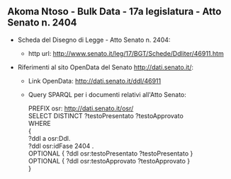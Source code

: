 ## Akoma Ntoso - Bulk Data - 17a legislatura - Atto Senato n. 2404 ##

* Scheda del Disegno di Legge - Atto Senato n. 2404:
	* http url: http://www.senato.it/leg/17/BGT/Schede/Ddliter/46911.htm

* Riferimenti al sito OpenData del Senato http://dati.senato.it/:
	* Link OpenData: http://dati.senato.it/ddl/46911
	* Query SPARQL per i documenti relativi all'Atto Senato:

        PREFIX osr: <http://dati.senato.it/osr/>  
		SELECT DISTINCT ?testoPresentato ?testoApprovato  
		WHERE  
		{  
		    ?ddl a osr:Ddl.  
		    ?ddl osr:idFase 2404 .  
		    OPTIONAL { ?ddl osr:testoPresentato ?testoPresentato }  
		    OPTIONAL { ?ddl osr:testoApprovato ?testoApprovato }  
		}
		